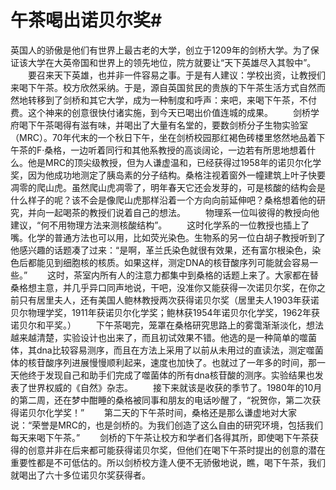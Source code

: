 # 午茶喝出诺贝尔奖#
英国人的骄傲是他们有世界上最古老的大学，创立于1209年的剑桥大学。为了保证该大学在大英帝国和世界上的领先地位，院方就要让“天下英雄尽入其彀中”。 
　　要召来天下英雄，也并非一件容易之事。于是有人建议：学校出资，让教授们来喝下午茶。校方欣然采纳。于是，源自英国贫民的贵族的下午茶生活方式自然而然地转移到了剑桥和其它大学，成为一种制度和呼声：来吧，来喝下午茶，不付费。这个神来的创意很快付诸实施，到今天已喝出价值连城的成果。 
　　剑桥学府喝下午茶喝得有滋有味，并喝出了大量有名堂的，要数剑桥分子生物实验室（MRC）。70年代末的一个秋日下午，坐在剑桥校园那红褐色砖楼里悠然地品着下午茶的F·桑格，一边听着同行和其他系教授的高谈阔论，一边若有所思地想着什么。他是MRC的顶尖级教授，但为人谦虚温和，已经获得过1958年的诺贝尔化学奖，因为他成功地测定了胰岛素的分子结构。桑格注视着窗外一幢建筑上叶子快要凋零的爬山虎。虽然爬山虎凋零了，明年春天它还会发芽的，可是核酸的结构会是什么样子的呢？该不会是像爬山虎那样沿着一个方向向前延伸吧？桑格想着他的研究，并向一起喝茶的教授们说着自己的想法。 
　　物理系一位叫彼得的教授向他建议，“何不用物理方法来测核酸结构”。 
　　这时化学系的一位教授也插上了嘴。化学的普通方法也可以用，比如荧光染色。生物系的另一位白胡子教授听到了他感兴趣的话题凑了过来：“是啊，革兰氏染色就很有效果，还有富尔根染色，染色后都能见到细胞核的核质。如果这样，测定DNA的核苷酸序列可能就会容易一些。” 
　　这时，茶室内所有人的注意力都集中到桑格的话题上来了。大家都在替桑格想主意，并几乎异口同声地说，干吧，没准你又能获得一次诺贝尔奖，在你之前只有居里夫人，还有美国人鲍林教授两次获得诺贝尔奖（居里夫人1903年获诺贝尔物理学奖，1911年获诺贝尔化学奖；鲍林获1954年诺贝尔化学奖，1962年获诺贝尔和平奖。） 
　　下午茶喝完，笼罩在桑格研究思路上的雾霭渐渐淡化，想法越来越清楚，实验设计也出来了，而且初试效果不错。他选的是一种简单的噬菌体，其dna比较容易测序，而且在方法上采用了以前从未用过的直读法，测定噬菌体的核苷酸序列进展慢慢顺利起来，速度也加快了。也就过了一年多的时间，那一天他终于发现自己和助手们完成了噬菌体的所有dna核苷酸的测序。实验结果也发表了世界权威的《自然》杂志。 
　　接下来就该是收获的季节了。1980年的10月的第二周，还在梦中酣睡的桑格被同事和朋友的电话吵醒了，“祝贺你，第二次获得诺贝尔化学奖！” 
　　第二天的下午茶时间，桑格还是那么谦虚地对大家说：“荣誉是MRC的，也是剑桥的。为我们创造了这么自由的研究环境，包括我们每天来喝下午茶。” 
　　剑桥的下午茶让校方和学者们各得其所，即使喝下午茶获得的创意并非在后来都可能获得诺贝尔奖，但他们在喝下午茶时提出的创意的潜在重要性都是不可低估的。所以剑桥校方逢人便不无骄傲地说，瞧，喝下午茶，我们就喝出了六十多位诺贝尔奖获得者。
 